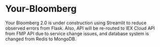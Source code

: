 # Your-Bloomberg

Your Bloomberg 2.0 is under construction using Streamlit to reduce observed errors from Flask. Also, API will be re-routed to IEX Cloud API from FMP API due to service change issues, and database system is changed from Redis to MongoDB. 
